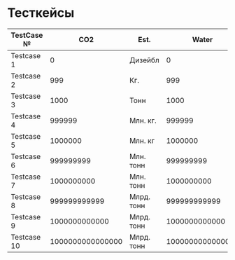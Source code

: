 # Тесткейсы
|TestCase №|CO2|Est.|Water|Est.|Energy|Est.|
|--|--|--|--|--|--|--|
|Testcase 1|0|Дизейбл|0|Дизейбл|0|Дизейбл|
|Testcase 2|999|Кг.|999|Литры|999|кВт.|
|Testcase 3|1000|Тонн|1000|м**³**|1000|кВт.|
|Testcase 4|999999|Млн. кг.|999999|м**³**|999999|мВт.|
|Testcase 5|1000000|Млн. кг|1000000|Тыс. м**³**|1000000|мВт.|
|Testcase 6|999999999|Млн. тонн|999999999|Млн. м**³**|999999999|Млн. мВт.|
|Testcase 7|1000000000|Млн. тонн|1000000000|Млн. м**³**|1000000000|Млн. мВт.|
|Testcase 8|999999999999|Млрд. тонн|999999999999|Млрд. м**³**|999999999999|Млрд. мВт.|
|Testcase 9|1000000000000|Млрд. тонн|1000000000000|Млрд. м**³**|1000000000000|Млрд мВт.|
|Testcase 10|1000000000000000|Млрд. тонн|1000000000000000|Млрд. м**³**|1000000000000000|Млрд мВт.|
